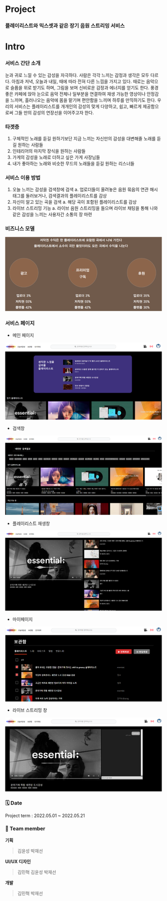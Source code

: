 # Project
### 플레이리스트와 믹스셋과 같은 장기 음원 스트리밍 서비스

# Intro 
### 서비스 간단 소개
눈과 귀로 느낄 수 있는 감성을 자극하다. 
사람은 각각 느끼는 감정과 생각은 모두 다르다. 아침과 저녁, 오늘과 내일, 때에 따라 전혀 다른 느낌을 가지고 있다. 때로는 음악으로 슬픔을 위로 받기도 하며, 그림을 보며 신비로운 감정과 에너지를 얻기도 한다. 풍경 좋은 카페에 앉아 눈으로 음악 전체나 일부분을 연결하여 재생 가능한 영상이나 안정감을 느끼며, 흘러나오는 음악에 몸을 맡기며 편안함을 느끼며 하루를 만끽하기도 한다.
우리의 서비스는 플레이리스트를 개개인의 감성의 맞게 다양하고, 쉽고, 빠르게 제공함으로써 그들 만의 감성의 연장선을 이어주고자 한다.
### 타겟층
  1. 구체적인 노래를 듣길 원하기보단 지금 느끼는 자신만의 감성을 대변해줄 노래를 듣길 원하는 사람들 
  2. 인테리어의 마지막 장식을 원하는 사람들
  3. 가게의 감성을 노래로 더하고 싶은 가게 사장님들
  4. 내가 좋아하는 노래와 비슷한 무드의 노래들을 듣길 원하는 리스너들
### 서비스 이용 방법
  1. 오늘 느끼는 감성을 검색창에 검색
    a. 업로더들이 올려놓은 음원 묶음의 연관 해시태그를 둘러보거나, 검색결과의 플레이리스트를 감상
  2. 자신이 알고 있는 곡을 검색
    a. 해당 곡이 포함된 플레이리스트를 감상
  3. 라이브 스트리밍 기능
    a. 라이브 음원 스트리밍을 들으며 라이브 채팅을 통해 나와 같은 감성을 느끼는 사용자간 소통의 장 마련
### 비즈니스 모델
<img src="./image/List Play BM.png"> 

### 서비스 페이지
- 메인 페이지
<img src="./image/LP main.png"> 

- 검색창
<img src="./image/LP search.png"> 

- 플레이리스트 재생창
<img src="./image/LP listen.png"> 

- 마이페이지
<img src="./image/LP mypage.png"> 

- 라이브 스트리밍 창
<img src="./image/LP livestream.png"> 

### 🗓️ Date 
Project term : 2022.05.01 ~ 2022.05.21 </br>
### 👥 Team member 
**기획** 
> 김윤성
> 박재선

**UI/UX 디자인**
> 김민혁
> 김윤성
> 박재선

**개발**
> 김민혁
> 박재선
